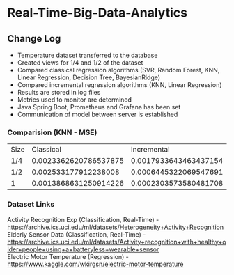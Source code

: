 # Real-Time-Big-Data-Analytics


## Change Log
- Temperature dataset transferred to the database
- Created views for 1/4 and 1/2 of the dataset
- Compared classical regression algorithms (SVR, Random Forest, KNN, Linear Regression, Decision Tree, BayesianRidge) 
- Compared incremental regression algorithms (KNN, Linear Regression)
- Results are stored in log files
- Metrics used to monitor are determined
- Java Spring Boot, Prometheus and Grafana has been set
- Communication of model between server is established

### Comparision (KNN - MSE)
<table>
  <tr>
    <td>Size</td>
    <td>Classical</td>
    <td>Incremental</td>
  </tr>
  <tr>
    <td>1/4</td>
    <td>0.0023362620786537875</td>
    <td>0.0017933643463437154</td>
  </tr>
  <tr>
    <td>1/2</td>
    <td>0.002533177912238008</td>
    <td>0.0006445322069547691</td>
  </tr>
  <tr>
    <td>1</td>
    <td>0.0013868631250914226</td>
    <td>0.0002303573580481708</td>
  </tr>
</table>

### Dataset Links
Activity Recognition Exp (Classification, Real-Time) - https://archive.ics.uci.edu/ml/datasets/Heterogeneity+Activity+Recognition
Elderly Sensor Data (Classification, Real-Time) - https://archive.ics.uci.edu/ml/datasets/Activity+recognition+with+healthy+older+people+using+a+batteryless+wearable+sensor<br>
Electric Motor Temperature (Regression) - https://www.kaggle.com/wkirgsn/electric-motor-temperature
